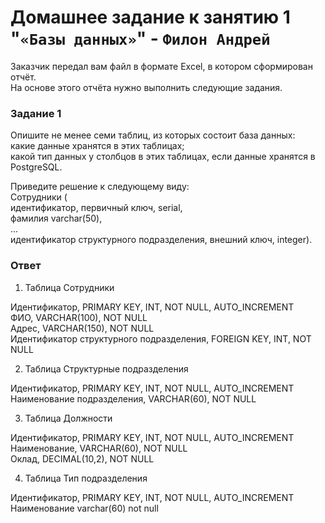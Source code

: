 # Домашнее задание к занятию 1 "`«Базы данных»`" - `Филон Андрей`

Заказчик передал вам файл в формате Excel, в котором сформирован отчёт.  
На основе этого отчёта нужно выполнить следующие задания.

### Задание 1

Опишите не менее семи таблиц, из которых состоит база данных:  
    какие данные хранятся в этих таблицах;  
    какой тип данных у столбцов в этих таблицах, если данные хранятся в PostgreSQL.  

Приведите решение к следующему виду:  
Сотрудники (  
    идентификатор, первичный ключ, serial,  
    фамилия varchar(50),  
    ...  
    идентификатор структурного подразделения, внешний ключ, integer).  

### Ответ

1) Таблица Сотрудники  

Идентификатор, PRIMARY KEY, INT, NOT NULL, AUTO_INCREMENT  
ФИО, VARCHAR(100), NOT NULL  
Адрес, VARCHAR(150), NOT NULL  
Идентификатор структурного подразделения, FOREIGN KEY, INT, NOT NULL  

2) Таблица Структурные подразделения   

Идентификатор, PRIMARY KEY, INT, NOT NULL, AUTO_INCREMENT  
Наименование подразделения, VARCHAR(60), NOT NULL   

3) Таблица Должности   

Идентификатор, PRIMARY KEY, INT, NOT NULL, AUTO_INCREMENT  
Наименование, VARCHAR(60), NOT NULL  
Оклад, DECIMAL(10,2), NOT NULL   

4) Таблица Тип подразделения  

Идентификатор, PRIMARY KEY, INT, NOT NULL, AUTO_INCREMENT  
Наименование varchar(60) not null
